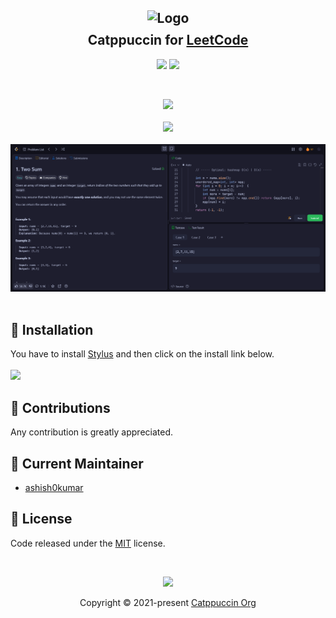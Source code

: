 <h2 align="center">
	<img src="https://raw.githubusercontent.com/catppuccin/catppuccin/main/assets/logos/exports/1544x1544_circle.png" width="100" alt="Logo"/><br/>
	<img src="https://raw.githubusercontent.com/catppuccin/catppuccin/main/assets/misc/transparent.png" height="30" width="0px"/>
  Catppuccin for <a href="https://leetcode.com">LeetCode</a>
	<img src="https://raw.githubusercontent.com/catppuccin/catppuccin/main/assets/misc/transparent.png" height="30" width="0px"/>
</h2>

<p align="center">
	<a href="https://github.com/ashish0kumar/LeetCode-Catppuccin/issues"><img src="https://img.shields.io/github/issues/ashish0kumar/LeetCode-Catppuccin?colorA=363a4f&colorB=f5a97f&style=for-the-badge"></a>
	<a href="https://userstyles.world/api/style/17998.user.css"><img src="https://img.shields.io/badge/stylus-install-cba6f7?colorA=363a4f&style=for-the-badge"></a>
</p>

<br/>

<p align="center">
	<img src="previews/1.png"/><br/><br/>
  	<img src="previews/2.png"/><br/><br/>
  	<img src="previews/3.png"/><br/><br/>
</p>


## 🚀 Installation
You have to install [Stylus](https://add0n.com/stylus.html) and then click on the install link below. <br/><br/>
<a href="https://userstyles.world/api/style/17998.user.css"><img src="https://img.shields.io/badge/stylus-install-cba6f7?colorA=363a4f&style=for-the-badge"></a>

## 🤝 Contributions
Any contribution is greatly appreciated.

## 💝 Current Maintainer
- [ashish0kumar](https://github.com/ashish0kumar)

## 📜 License
Code released under the [MIT](LICENSE) license.

&nbsp;

<p align="center">
	<img src="https://raw.githubusercontent.com/catppuccin/catppuccin/main/assets/footers/gray0_ctp_on_line.svg?sanitize=true" />
</p>

<p align="center">
	Copyright &copy; 2021-present <a href="https://github.com/catppuccin" target="_blank">Catppuccin Org</a>
</p>

